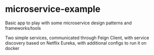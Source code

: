 # microservice-example
Basic app to play with some microservice design patterns and frameworks/tools  
  
Two simple services, communicated through Feign Client, with service discovery based on Netflix Eureka, with additional configs to run it on docker
